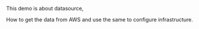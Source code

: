 This demo is about datasource,

How to get the data from AWS and use the same to configure infrastructure.


